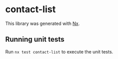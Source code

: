 # contact-list

This library was generated with [Nx](https://nx.dev).

## Running unit tests

Run `nx test contact-list` to execute the unit tests.
